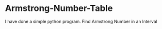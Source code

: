 # Armstrong-Number-Table
I have done  a simple python program. Find Armstrong Number in an Interval
